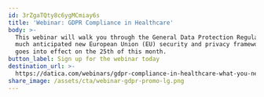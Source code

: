 ```yaml
---
id: 3rZgaTQty8c6ygMCmiay6s
title: 'Webinar: GDPR Compliance in Healthcare'
body: >-
  This webinar will walk you through the General Data Protection Regulation, the
  much anticipated new European Union (EU) security and privacy framework that
  goes into effect on the 25th of this month.
button_label: Sign up for the webinar today
destination_url: >-
  https://datica.com/webinars/gdpr-compliance-in-healthcare-what-you-need-to-know/
share_image: /assets/cta/webinar-gdpr-promo-lg.png
---
```


  